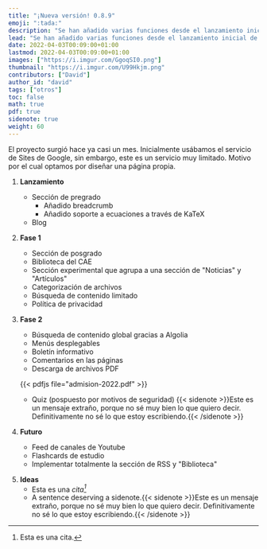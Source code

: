 ```yaml
---
title: "¡Nueva versión! 0.8.9"
emoji: ":tada:"
description: "Se han añadido varias funciones desde el lanzamiento inicial de esta página, aquí una lista de ellos y los que tengo planeados añadir."
lead: "Se han añadido varias funciones desde el lanzamiento inicial de esta página, aquí una lista de ellos y también de los que tengo planeados añadir."
date: 2022-04-03T00:09:00+01:00
lastmod: 2022-04-03T00:09:00+01:00
images: ["https://i.imgur.com/GgoqSI0.png"]
thumbnail: "https://i.imgur.com/U99Hkjm.png"
contributors: ["David"]
author_id: "david"
tags: ["otros"]
toc: false
math: true
pdf: true
sidenote: true
weight: 60
---
```


El proyecto surgió hace ya casi un mes. Inicialmente usábamos el servicio de Sites de Google, sin embargo, este es un servicio muy limitado. Motivo por el cual optamos por diseñar una página propia.

1. **Lanzamiento**

    - Sección de pregrado
        - Añadido breadcrumb
        - Añadido soporte a ecuaciones a través de KaTeX
    - Blog

<p>   </p>

2. **Fase 1**

    - Sección de posgrado
    - Biblioteca del CAE
    - Sección experimental que agrupa a una sección de "Noticias" y "Artículos"
    - Categorización de archivos
    - Búsqueda de contenido limitado
    - Política de privacidad

<p>   </p>

3. **Fase 2**

    - Búsqueda de contenido global gracias a Algolia
    - Menús desplegables
    - Boletín informativo
    - Comentarios en las páginas
    - Descarga de archivos PDF

    {{< pdfjs file="admision-2022.pdf" >}}

    - Quiz (pospuesto por motivos de seguridad) {{< sidenote >}}Este es un mensaje extraño, porque no sé muy bien lo que quiero decir. Definitivamente no sé lo que estoy escribiendo.{{< /sidenote >}}

<p>   </p>

4. **Futuro**

    - Feed de canales de Youtube
    - Flashcards de estudio
    - Implementar totalmente la sección de RSS y "Biblioteca"

<p>   </p>

5. **Ideas**
    - Esta es una <cite>cita[^1]</cite>
    - A sentence deserving a sidenote.{{< sidenote >}}Este es un mensaje extraño, porque no sé muy bien lo que quiero decir. Definitivamente no sé lo que estoy escribiendo.{{< /sidenote >}}

[^1]: Esta es una cita.
